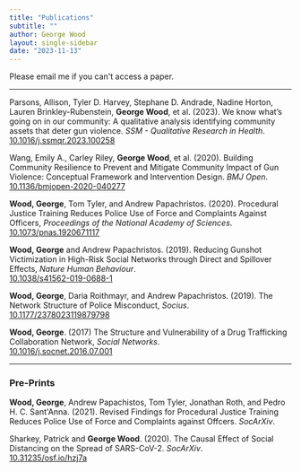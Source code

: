 ```yaml
---
title: "Publications"
subtitle: ""
author: George Wood
layout: single-sidebar
date: "2023-11-13"
---
```


Please email me if you can't access a paper.

---



Parsons, Allison, Tyler D. Harvey, Stephane D. Andrade, Nadine Horton, Lauren Brinkley-Rubenstein, **George Wood**, et al. (2023). We know what’s going on in our community: A qualitative analysis identifying community assets that deter gun violence. _SSM - Qualitative Research in Health_.<br>
[10.1016/j.ssmqr.2023.100258](https://doi.org/10.1016/j.ssmqr.2023.100258)

Wang, Emily A., Carley Riley, **George Wood**, et al. (2020). Building Community Resilience to Prevent and Mitigate Community Impact of Gun Violence: Conceptual Framework and Intervention Design. _BMJ Open_.<br>
[10.1136/bmjopen-2020-040277](http://dx.doi.org/10.1136/bmjopen-2020-040277)

**Wood, George**, Tom Tyler, and Andrew Papachristos. (2020). Procedural Justice Training Reduces Police Use of Force and Complaints Against Officers, _Proceedings of the National Academy of Sciences_.<br>
[10.1073/pnas.1920671117](https://doi.org/10.1073/pnas.1920671117)<br>
[<i class="fa-solid fa-file-pdf"></i>](pdf/zzz.pdf)

**Wood, George** and Andrew Papachristos. (2019). Reducing Gunshot Victimization in High-Risk Social Networks through Direct and Spillover Effects, _Nature Human Behaviour_.<br>
[10.1038/s41562-019-0688-1](https://doi.org/10.1038/s41562-019-0688-1)<br>

**Wood, George**, Daria Roithmayr, and Andrew Papachristos. (2019). The Network Structure of Police Misconduct, _Socius_.<br>
[10.1177/2378023119879798](https://doi.org/10.1177/2378023119879798)<br>

**Wood, George**. (2017) The Structure and Vulnerability of a Drug Trafficking Collaboration
Network, _Social Networks_.<br>
[10.1016/j.socnet.2016.07.001](https://doi.org/10.1016/j.socnet.2016.07.001)<br>



---

### Pre-Prints

**Wood, George**, Andrew Papachistos, Tom Tyler, Jonathan Roth, and Pedro H. C. Sant'Anna. (2021). Revised Findings for Procedural Justice Training Reduces Police Use of Force and Complaints against Offcers. _SocArXiv_.

Sharkey, Patrick and **George Wood**. (2020). The Causal Effect of Social Distancing on the Spread of SARS-CoV-2. _SocArXiv_.<br>
[10.31235/osf.io/hzj7a](https://doi.org/10.31235/osf.io/hzj7a)
